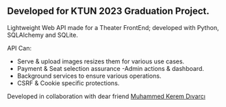 ## Developed for KTUN 2023 Graduation Project.

Lightweight Web API made for a Theater FrontEnd; developed with Python, SQLAlchemy and SQLite.

API Can: 
- Serve & upload images resizes them for various use cases. 
- Payment & Seat selection assurance -Admin actions & dashboard. 
- Background services to ensure various operations. 
- CSRF & Cookie specific protections.


Developed in collaboration with dear friend [Muhammed Kerem Dıvarcı](https://github.com/keremdivarci)
